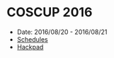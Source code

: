# COSCUP 2016

- Date: 2016/08/20 - 2016/08/21
- [Schedules](http://coscup.org/2016/schedules.html)
- [Hackpad](https://coscup.hackpad.com/)


